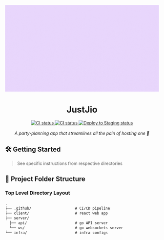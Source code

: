 <div align="center">
  <img alt="logo" width="840" src="./client/public/assets/JustJio.gif" />
  <h1>JustJio</h1>
</div>

<div align="center">
  <a href="https://github.com/RowenTey/justjio/actions/workflows/ci.yaml" target="_blank">
    <img src="https://img.shields.io/endpoint?url=https%3A%2F%2Fgomon.rowentey.xyz%2Fapi%2Fwebsites%2Fbadge%3FwebsiteUrl%3Dhttps%3A%2F%2Fjustjio-staging.rowentey.xyz" alt="CI status" />
  </a>
  <a href="https://github.com/RowenTey/justjio/actions/workflows/ci.yml" target="_blank">
    <img src="https://github.com/RowenTey/justjio/actions/workflows/ci.yml/badge.svg?branch=main" alt="CI status" />
  </a>
  <a href="https://github.com/RowenTey/justjio/actions/workflows/staging_cd.yml" target="_blank">
    <img src="https://github.com/RowenTey/justjio/actions/workflows/staging_cd.yml/badge.svg" alt="Deploy to Staging status" />
  </a>
</div>

<br>

<div align="center">
  <i>A party-planning app that streamlines all the pain of hosting one 🍻</i>
</div>

## 🛠 Getting Started

> See specific instructions from respective directories

## 📂 Project Folder Structure

### Top Level Directory Layout

```terminal
.
├── .github/                    # CI/CD pipeline
├── client/                     # react web app
├── server/
  ├── api/                      # go API server
  └── ws/                       # go websockets server
└── infra/                      # infra configs
```

<!-- ## 🧪 Tech Stack

<p>
  <img src="https://img.shields.io/badge/Go-00ADD8?style=for-the-badge&logo=go&logoColor=white" >
  <img src="https://img.shields.io/badge/React_Native-20232A?style=for-the-badge&logo=react&logoColor=61DAFB" >
  <img src="https://img.shields.io/badge/MySQL-005C84?style=for-the-badge&logo=mysql&logoColor=white" >
  <img src="https://img.shields.io/badge/Google_Cloud-FF8552?style=for-the-badge&logo=google-cloud&logoColor=white" >
</p> -->

<!-- ## 🧠 Contributors - Team OneStart 🏆🤟🏼

- [@RowenTey](https://github.com/RowenTey)
- [@czhi-heng](https://github.com/czhi-heng)
- [@JULU909](https://github.com/JULU909)
- [@Eldrick7](https://github.com/Eldrick7)
- [@cplAloysius](https://github.com/cplAloysius)
- [@amabellim](https://github.com/amabellim)

## 📖 References

- React Native: https://reactnative.dev/docs/getting-started
- Fiber: https://docs.gofiber.io/
- MySQL: https://dev.mysql.com/doc/
- Planetscale: https://planetscale.com/docs
- API Documentation: https://justjio-server-o44bmvzlsa-as.a.run.app/swagger
- Video Demo: https://www.youtube.com/watch?v=ivcDZ1EqElk -->
